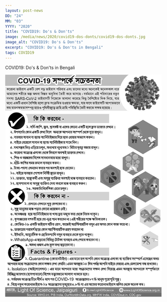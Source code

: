 ```yaml
---
layout: post-news
DD: "24"
MM: "03"
YYYY: "2020"
title: "COVID19: Do's & Don'ts"
image: /media/news/2020/covid19-dos-donts/covid19-dos-donts.jpg
image_alt: "COVID19: Do's & Don'ts"
excerpt: "COVID19: Do's & Don'ts in Bengali"
tags: COVID19
---
```

COVID19: Do's & Don'ts in Bengali

![COVID19: Do's & Don'ts](/news/2020/covid19-dos-donts/covid19-dos-donts.jpg "COVID19: Do's & Don'ts")
